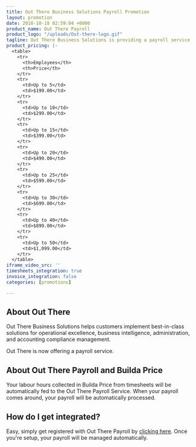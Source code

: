 ```yaml
---
title: Out There Business Solutions Payroll Promotion
layout: promotion
date: 2018-10-18 02:59:04 +0000
product_name: Out There Payroll
product_logo: "/uploads/Out-there-logo.gif"
tagline: Out There Business Solutions is providing a payroll service
product_pricing: |-
  <table>
    <tr>
      <th>Employees</th>
      <th>Price</th>
    </tr>
    <tr>
      <td>Up to 5</td>
      <td>$199.00</td>
    </tr>
    <tr>
      <td>Up to 10</td>
      <td>$299.00</td>
    </tr>
    <tr>
      <td>Up to 15</td>
      <td>$399.00</td>
    </tr>
    <tr>
      <td>Up to 20</td>
      <td>$499.00</td>
    </tr>
    <tr>
      <td>Up to 25</td>
      <td>$599.00</td>
    </tr>
    <tr>
      <td>Up to 30</td>
      <td>$699.00</td>
    </tr>
    <tr>
      <td>Up to 40</td>
      <td>$899.00</td>
    </tr>
    <tr>
      <td>Up to 50</td>
      <td>$1,099.00</td>
    </tr>
  </table>
iframe_video_src: ''
timesheets_integration: true
invoice_integration: false
categories: [promotions]

---
```

## About Out There

Out There Business Solutions helps customers implement best-in-class solutions for operational excellence, business intelligence, administration, and accounting compliance management.

Out There is now offering a payroll service.

## About Out There Payroll and Builda Price

Your labour hours collected in Builda Price from timesheets will be automatically fed to the Out There Payroll Service. When your payroll comes around, your payroll will be automatically processed.

## How do I get integrated?

Easy, simply get registered with Out There Payroll by [clicking here](#). Once you're setup, your payroll will be managed automatically.